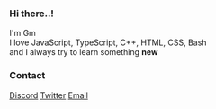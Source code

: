 
### Hi there..!

I'm Gm <br />
I love JavaScript, TypeScript, C++, HTML, CSS, Bash <br />
and I always try to learn something **new**

### Contact

[Discord](https://discord.com/users/830394727684898856) [Twitter](https://twitter.com/GmBodhi) [Email](mailto:bodhigm3@gmail.com)
